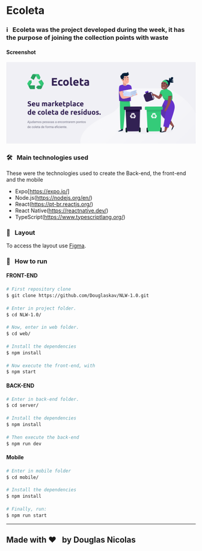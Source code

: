 # Ecoleta
### :information_source: &nbsp; Ecoleta was the project developed during the week, it has the purpose of joining the collection points with waste
#### Screenshot

<img src="./assets/banner.png" alt="Ecoleta"></img>

### 🛠 &nbsp; Main technologies used
These were the technologies used to create the Back-end, the front-end and the mobile

- Expo[https://expo.io/]
- Node.js(https://nodejs.org/en/)
- React(https://pt-br.reactjs.org/)
- React Native(https://reactnative.dev/)
- TypeScript(https://www.typescriptlang.org/)

### 🔖 &nbsp; Layout
To access the layout use [Figma](https://www.figma.com/file/1SxgOMojOB2zYT0Mdk28lB/).

### 🚀 &nbsp; How to run
#### FRONT-END
```bash
# First repository clone
$ git clone https://github.com/Douglaskav/NLW-1.0.git

# Enter in project folder.
$ cd NLW-1.0/

# Now, enter in web folder.
$ cd web/

# Install the dependencies
$ npm install

# Now execute the front-end, with 
$ npm start
```
#### BACK-END
```bash
# Enter in back-end folder.
$ cd server/

# Install the dependencies
$ npm install

# Then execute the back-end
$ npm run dev
```
#### Mobile
```bash
# Enter in mobile folder
$ cd mobile/

# Install the dependencies
$ npm install

# Finally, run:
$ npm run start
```
---

## Made with ♥ &nbsp; by Douglas Nicolas
